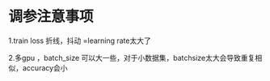 # 调参注意事项

1.train loss 折线，抖动   =learning rate太大了

2.多gpu ，batch_size 可以大一些，对于小数据集，batchsize太大会导致重复相似，accuracy会小